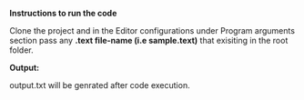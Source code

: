 **Instructions to run the code**

Clone the project and in the Editor configurations under Program arguments section pass any **.text file-name (i.e sample.text)** that exisiting in the root folder.


**Output:**

output.txt will be genrated after code execution. 
